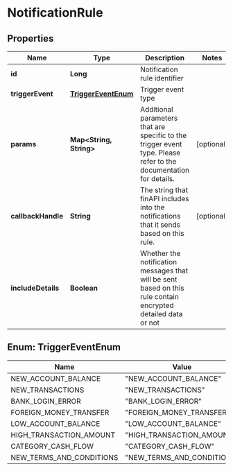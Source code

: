 
# NotificationRule

## Properties
Name | Type | Description | Notes
------------ | ------------- | ------------- | -------------
**id** | **Long** | Notification rule identifier | 
**triggerEvent** | [**TriggerEventEnum**](#TriggerEventEnum) | Trigger event type | 
**params** | **Map&lt;String, String&gt;** | Additional parameters that are specific to the trigger event type. Please refer to the documentation for details. |  [optional]
**callbackHandle** | **String** | The string that finAPI includes into the notifications that it sends based on this rule. |  [optional]
**includeDetails** | **Boolean** | Whether the notification messages that will be sent based on this rule contain encrypted detailed data or not | 


<a name="TriggerEventEnum"></a>
## Enum: TriggerEventEnum
Name | Value
---- | -----
NEW_ACCOUNT_BALANCE | &quot;NEW_ACCOUNT_BALANCE&quot;
NEW_TRANSACTIONS | &quot;NEW_TRANSACTIONS&quot;
BANK_LOGIN_ERROR | &quot;BANK_LOGIN_ERROR&quot;
FOREIGN_MONEY_TRANSFER | &quot;FOREIGN_MONEY_TRANSFER&quot;
LOW_ACCOUNT_BALANCE | &quot;LOW_ACCOUNT_BALANCE&quot;
HIGH_TRANSACTION_AMOUNT | &quot;HIGH_TRANSACTION_AMOUNT&quot;
CATEGORY_CASH_FLOW | &quot;CATEGORY_CASH_FLOW&quot;
NEW_TERMS_AND_CONDITIONS | &quot;NEW_TERMS_AND_CONDITIONS&quot;



